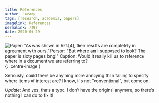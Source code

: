 ```yaml
---
title: References
author: Jeremy
tags: [research, academia, papers]
imagelink: References
permalink: /297
date: 2020-06-29
---
```


![Paper: "As was shown in Ref.[4], their results are completely in agreement with ours." Person: "But where am I supposed to look? The paper is sixty pages long!" Caption: Would it really kill us to reference where in a document we are referring to?](https://res.cloudinary.com/dh3hm8pb7/image/upload/c_scale,q_auto:best/v1535842782/Handwaving/Published/References.png){: .centre-image }

Seriously, could there be anything more annoying than failing to specify where items of interest are? I know, it's not "conventional", but come on.

*Update*: And yes, thats a typo. I don’t have the original anymore, so there’s nothing I can do to fix it!
